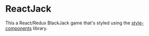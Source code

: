 # ReactJack
This a React/Redux BlackJack game that's styled using the [style-components](https://www.styled-components.com/) library.
